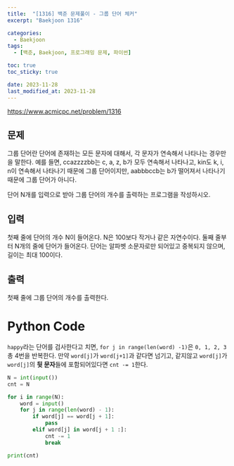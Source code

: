 ```yaml
---
title:  "[1316] 백준 문제풀이 - 그룹 단어 체커"
excerpt: "Baekjoon 1316"

categories:
  - Baekjoon
tags:
  - [백준, Baekjoon, 프로그래밍 문제, 파이썬]

toc: true
toc_sticky: true

date: 2023-11-28
last_modified_at: 2023-11-28
---
```


https://www.acmicpc.net/problem/1316

## 문제
그룹 단어란 단어에 존재하는 모든 문자에 대해서, 각 문자가 연속해서 나타나는 경우만을 말한다. 예를 들면, ccazzzzbb는 c, a, z, b가 모두 연속해서 나타나고, kin도 k, i, n이 연속해서 나타나기 때문에 그룹 단어이지만, aabbbccb는 b가 떨어져서 나타나기 때문에 그룹 단어가 아니다.

단어 N개를 입력으로 받아 그룹 단어의 개수를 출력하는 프로그램을 작성하시오.

## 입력
첫째 줄에 단어의 개수 N이 들어온다. N은 100보다 작거나 같은 자연수이다. 둘째 줄부터 N개의 줄에 단어가 들어온다. 단어는 알파벳 소문자로만 되어있고 중복되지 않으며, 길이는 최대 100이다.

## 출력
첫째 줄에 그룹 단어의 개수를 출력한다.

# Python Code
``happy``라는 단어를 검사한다고 치면, ``for j in range(len(word) -1)``은 ``0, 1, 2, 3`` 총 4번을 반복한다. 만약 ``word[j]``가 ``word[j+1]``과 같다면 넘기고, 같지않고 ``word[j]``가 ``word[j]``의 **뒷 문자**들에 포함되어있다면 ``cnt -= 1``한다. 

```py
N = int(input())
cnt = N

for i in range(N):
    word = input()
    for j in range(len(word) - 1):
        if word[j] == word[j + 1]:
            pass
        elif word[j] in word[j + 1 :]:
            cnt -= 1
            break

print(cnt)
```

